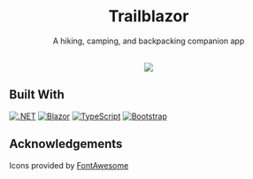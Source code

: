 <div align="center">
  <h1 align="center">Trailblazor</h1>
  
  <p align="center">A hiking, camping, and backpacking companion app</p>
  <br/>
  <img src="https://img.shields.io/github/workflow/status/ArmoryNode/Trailblazor/build?style=flat-square">
</div>

## Built With

[![.NET][Dotnet-badge]][Dotnet-url]
[![Blazor][Blazor-badge]][Blazor-url]
[![TypeScript][TypeScript-badge]][TypeScript-url]
[![Bootstrap][Bootstrap-badge]][Bootstrap-url]

## Acknowledgements

Icons provided by [FontAwesome](https://fontawesome.com/)

<!-- Links and Images -->
[Dotnet-url]: https://dotnet.microsoft.com/en-us/
[Dotnet-badge]: https://img.shields.io/badge/.NET-492dc4?style=for-the-badge&logo=dotnet&logoColor=white
[Blazor-url]: https://dotnet.microsoft.com/en-us/apps/aspnet/web-apps/blazor
[Blazor-badge]: https://img.shields.io/badge/Blazor-592f8e?style=for-the-badge&logo=blazor&logoColor=white
[TypeScript-url]: https://www.typescriptlang.org/
[TypeScript-badge]: https://img.shields.io/badge/TypeScript-3572b8?style=for-the-badge&logo=typescript&logoColor=white
[Fontawesome-badge]: https://img.shields.io/badge/Fontawesome-528dd7?style=for-the-badge&logo=Fontawesome&logoColor=white
[Bootstrap-url]: https://getbootstrap.com
[Bootstrap-badge]: https://img.shields.io/badge/Bootstrap-563D7C?style=for-the-badge&logo=bootstrap&logoColor=white
